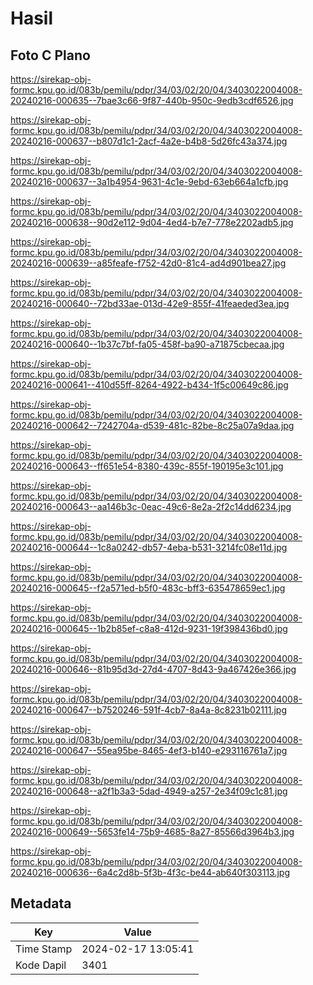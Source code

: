 # Hasil

## Foto C Plano

https://sirekap-obj-formc.kpu.go.id/083b/pemilu/pdpr/34/03/02/20/04/3403022004008-20240216-000635--7bae3c66-9f87-440b-950c-9edb3cdf6526.jpg

https://sirekap-obj-formc.kpu.go.id/083b/pemilu/pdpr/34/03/02/20/04/3403022004008-20240216-000637--b807d1c1-2acf-4a2e-b4b8-5d26fc43a374.jpg

https://sirekap-obj-formc.kpu.go.id/083b/pemilu/pdpr/34/03/02/20/04/3403022004008-20240216-000637--3a1b4954-9631-4c1e-9ebd-63eb664a1cfb.jpg

https://sirekap-obj-formc.kpu.go.id/083b/pemilu/pdpr/34/03/02/20/04/3403022004008-20240216-000638--90d2e112-9d04-4ed4-b7e7-778e2202adb5.jpg

https://sirekap-obj-formc.kpu.go.id/083b/pemilu/pdpr/34/03/02/20/04/3403022004008-20240216-000639--a85feafe-f752-42d0-81c4-ad4d901bea27.jpg

https://sirekap-obj-formc.kpu.go.id/083b/pemilu/pdpr/34/03/02/20/04/3403022004008-20240216-000640--72bd33ae-013d-42e9-855f-41feaeded3ea.jpg

https://sirekap-obj-formc.kpu.go.id/083b/pemilu/pdpr/34/03/02/20/04/3403022004008-20240216-000640--1b37c7bf-fa05-458f-ba90-a71875cbecaa.jpg

https://sirekap-obj-formc.kpu.go.id/083b/pemilu/pdpr/34/03/02/20/04/3403022004008-20240216-000641--410d55ff-8264-4922-b434-1f5c00649c86.jpg

https://sirekap-obj-formc.kpu.go.id/083b/pemilu/pdpr/34/03/02/20/04/3403022004008-20240216-000642--7242704a-d539-481c-82be-8c25a07a9daa.jpg

https://sirekap-obj-formc.kpu.go.id/083b/pemilu/pdpr/34/03/02/20/04/3403022004008-20240216-000643--ff651e54-8380-439c-855f-190195e3c101.jpg

https://sirekap-obj-formc.kpu.go.id/083b/pemilu/pdpr/34/03/02/20/04/3403022004008-20240216-000643--aa146b3c-0eac-49c6-8e2a-2f2c14dd6234.jpg

https://sirekap-obj-formc.kpu.go.id/083b/pemilu/pdpr/34/03/02/20/04/3403022004008-20240216-000644--1c8a0242-db57-4eba-b531-3214fc08e11d.jpg

https://sirekap-obj-formc.kpu.go.id/083b/pemilu/pdpr/34/03/02/20/04/3403022004008-20240216-000645--f2a571ed-b5f0-483c-bff3-635478659ec1.jpg

https://sirekap-obj-formc.kpu.go.id/083b/pemilu/pdpr/34/03/02/20/04/3403022004008-20240216-000645--1b2b85ef-c8a8-412d-9231-19f398436bd0.jpg

https://sirekap-obj-formc.kpu.go.id/083b/pemilu/pdpr/34/03/02/20/04/3403022004008-20240216-000646--81b95d3d-27d4-4707-8d43-9a467426e366.jpg

https://sirekap-obj-formc.kpu.go.id/083b/pemilu/pdpr/34/03/02/20/04/3403022004008-20240216-000647--b7520246-591f-4cb7-8a4a-8c8231b02111.jpg

https://sirekap-obj-formc.kpu.go.id/083b/pemilu/pdpr/34/03/02/20/04/3403022004008-20240216-000647--55ea95be-8465-4ef3-b140-e293116761a7.jpg

https://sirekap-obj-formc.kpu.go.id/083b/pemilu/pdpr/34/03/02/20/04/3403022004008-20240216-000648--a2f1b3a3-5dad-4949-a257-2e34f09c1c81.jpg

https://sirekap-obj-formc.kpu.go.id/083b/pemilu/pdpr/34/03/02/20/04/3403022004008-20240216-000649--5653fe14-75b9-4685-8a27-85566d3964b3.jpg

https://sirekap-obj-formc.kpu.go.id/083b/pemilu/pdpr/34/03/02/20/04/3403022004008-20240216-000636--6a4c2d8b-5f3b-4f3c-be44-ab640f303113.jpg


## Metadata

| Key        | Value               |
| ---------- | ------------------- |
| Time Stamp | 2024-02-17 13:05:41 |
| Kode Dapil | 3401                |



